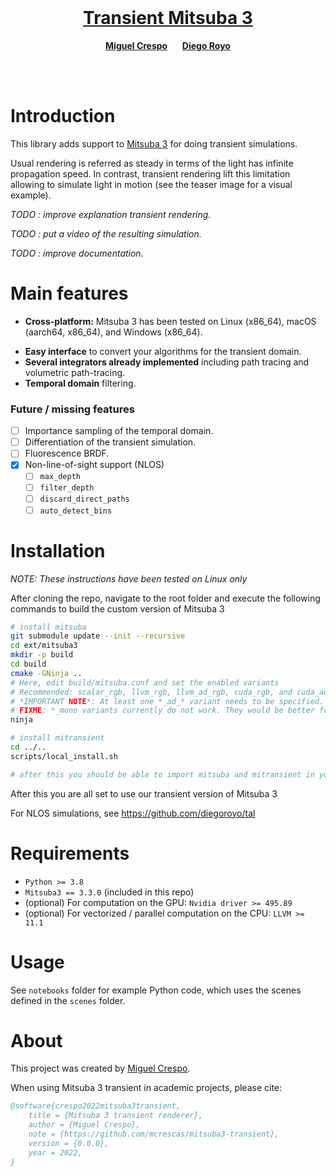 <!-- PROJECT LOGO -->
<br />
<p align="center">

  <h1 align="center"><a href="">Transient Mitsuba 3</a></h1>

  <!-- <a href="">
    <img src="https://mcrespo.me/publications/primary-space-cv/figures/socialMedia.png" alt="Logo" width="100%">
  </a> -->

  <p align="center">
    <a href="https://mcrespo.me"><strong>Miguel Crespo</strong></a>
    &nbsp;&nbsp;&nbsp;&nbsp;
    <a href="https://diego.contact"><strong>Diego Royo</strong></a>
  </p>

  <!-- <p align="center">
    <a href='' style='padding-left: 0.5rem;'>
      <img src='https://img.shields.io/badge/Docs-passing-green?style=flat-square' alt='Project Page'>
    </a>
    <a href='' style='padding-left: 0.5rem;'>
      <img src='https://img.shields.io/badge/Project-Page-blue?style=flat-square' alt='Project Page'>
    </a>
  </p> -->
</p>

<br />
<br />

# Introduction

This library adds support to [Mitsuba 3](https://github.com/mitsuba-renderer/mitsuba3) for doing transient simulations. <!-- It works as an standalone python library, avoiding the need to compile the full system if you do not need anything custom. -->

Usual rendering is referred as steady in terms of the light has infinite propagation speed. In contrast, transient rendering lift this limitation allowing to simulate light in motion (see the teaser image for a visual example).

*TODO : improve explanation transient rendering.*

*TODO : put a video of the resulting simulation.*

*TODO : improve documentation.*

# Main features

* **Cross-platform:** Mitsuba 3 has been tested on Linux (x86_64), macOS (aarch64, x86_64), and Windows (x86_64).
<!-- * **Python only** library for doing transient rendering in both CPU and GPU. -->
* **Easy interface** to convert your algorithms for the transient domain.
* **Several integrators already implemented** including path tracing and volumetric path-tracing.
* **Temporal domain** filtering.

### Future / missing features

- [ ] Importance sampling of the temporal domain.
- [ ] Differentiation of the transient simulation.
- [ ] Fluorescence BRDF.
- [X] Non-line-of-sight support (NLOS)
  - [ ] `max_depth`
  - [ ] `filter_depth`
  - [ ] `discard_direct_paths`
  - [ ] `auto_detect_bins`
# Installation

<!-- We provide the package via PyPI. Installing Mitsuba 3 transient this way is as simple as running

```bash
pip install mitransient
``` -->

_NOTE: These instructions have been tested on Linux only_

After cloning the repo, navigate to the root folder and execute the following commands to build the custom version of Mitsuba 3

```bash
# install mitsuba
git submodule update --init --recursive
cd ext/mitsuba3
mkdir -p build
cd build
cmake -GNinja ..
# Here, edit build/mitsuba.conf and set the enabled variants
# Recommended: scalar_rgb, llvm_rgb, llvm_ad_rgb, cuda_rgb, and cuda_ad_rgb
# *IMPORTANT NOTE*: At least one *_ad_* variant needs to be specified.
# FIXME: *_mono variants currently do not work. They would be better for NLOS
ninja

# install mitransient
cd ../..
scripts/local_install.sh

# after this you should be able to import mitsuba and mitransient in your python code (careful about setting the correct PATH environment variable)
```

After this you are all set to use our transient version of Mitsuba 3

For NLOS simulations, see https://github.com/diegoroyo/tal

# Requirements

- `Python >= 3.8`
- `Mitsuba3 == 3.3.0` (included in this repo)
- (optional) For computation on the GPU: `Nvidia driver >= 495.89`
- (optional) For vectorized / parallel computation on the CPU: `LLVM >= 11.1`

# Usage

See `notebooks` folder for example Python code, which uses the scenes defined in the `scenes` folder.

<!--Here is a simple "Hello World" example that shows how simple it is to render a scene using Mitsuba 3 transient from Python:

```python
# Import the library using the alias "mi"
import mitsuba as mi
# Set the variant of the renderer
mi.set_variant('scalar_rgb')
# Import the package
import MiTransient as mitr
# Load a scene
scene = mi.load_dict(mitr.cornell_box())
# Prepare transient storage
transient_integrator = scene.integrator()
transient_integrator.prepare_transient(scene, 0)
# Render the scene and develop the data
data_steady, data_transient = mi.render(scene)
# Use the resulting tensor (steady: [PixelX, PixelY, Channels], transient: [PixelX, PixelY, TimeBins, Channels]) as you need, where steady is the sum over the temporal axis
...
```-->

# About

This project was created by [Miguel Crespo](https://mcrespo.me).

When using Mitsuba 3 transient in academic projects, please cite:

```bibtex
@software{crespo2022mitsuba3transient,
    title = {Mitsuba 3 transient renderer},
    author = {Miguel Crespo},
    note = {https://github.com/mcrescas/mitsuba3-transient},
    version = {0.0.0},
    year = 2022,
}
```
